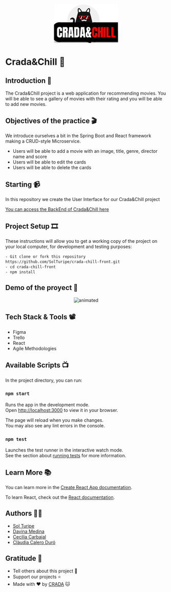 <p align="center"><img src="./src/assets/img/mikaPeque.png" width="200"></a></p>

# Crada&Chill 🍿

## Introduction 📼

The Crada&Chill project is a web application for recommending movies. You will be able to see a gallery of movies with their rating and you will be able to add new movies.

## Objectives of the practice 🎬

We introduce ourselves a bit in the Spring Boot and React framework making a CRUD-style Microservice.

- Users will be able to add a movie with an image, title, genre, director name and score
- Users will be able to edit the cards
- Users will be able to delete the cards

## Starting 📹

In this repository we create the User Interface for our Crada&Chill project

[You can access the BackEnd of Crada&Chill here](https://github.com/SolTuripe/crada-chill-back)

## Project Setup 🎞

These instructions will allow you to get a working copy of the project on your local computer, for development and testing purposes:

```
- Git clone or fork this repository https://github.com/SolTuripe/crada-chill-front.git
- cd crada-chill-front
- npm install

```

## Demo of the proyect 🎥

<p align="center">
<img src="./src/assets/img/crada-chill.gif" alt="animated" width=85% />
</p>

## Tech Stack & Tools 📽

- Figma
- Trello
- React
- Agile Methodologies

## Available Scripts 📺

In the project directory, you can run:

### `npm start`

Runs the app in the development mode.\
Open [http://localhost:3000](http://localhost:3000) to view it in your browser.

The page will reload when you make changes.\
You may also see any lint errors in the console.

### `npm test`

Launches the test runner in the interactive watch mode.\
See the section about [running tests](https://facebook.github.io/create-react-app/docs/running-tests) for more information.

## Learn More 📚

You can learn more in the [Create React App documentation](https://facebook.github.io/create-react-app/docs/getting-started).

To learn React, check out the [React documentation](https://reactjs.org/).

## Authors 👩‍💻

- [Sol Turipe](https://github.com/SolTuripe)
- [Davina Medina](https://github.com/Davina-dev)
- [Cecilia Carbajal](https://github.com/belcar-ceci)
- [Clàudia Calero Duró](https://github.com/ClaudiaCalero)

## Gratitude 💫

- Tell others about this project 📢
- Support our projects ⭐
- Made with ❤️ by [CRADA](https://github.com/crada2) 🐱
